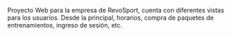 Proyecto Web para la empresa de RevoSport, cuenta con diferentes vistas para los usuarios. Desde la principal, horarios, compra de paquetes de entrenamientos, ingreso de sesión, etc.
